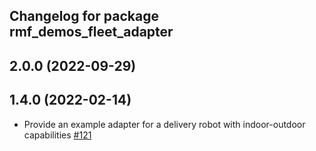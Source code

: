 ## Changelog for package rmf_demos_fleet_adapter

2.0.0 (2022-09-29)
------------------

1.4.0 (2022-02-14)
------------------
* Provide an example adapter for a delivery robot with indoor-outdoor capabilities [#121](https://github.com/open-rmf/rmf_demos/pull/121)
